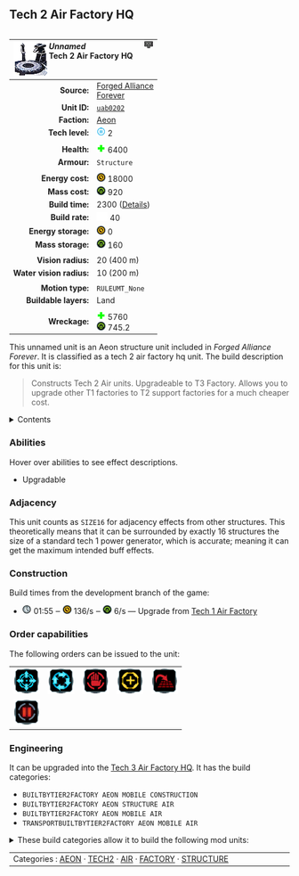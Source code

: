 Tech 2 Air Factory HQ
----
<table align="right">
    <thead>
        <tr>
            <th align="left" colspan="2">
                <img align="left" src="icons/units/UAB0202_icon.png" title="The unit icon" /><img align="right" src="icons/strategicicons/icon_factoryhq2_air_rest.png" title="icon_factoryhq2_air" /><i>Unnamed</i><br />Tech 2 Air Factory HQ
            </th>
        </tr>
    </thead>
    <tbody>
        <tr>
            <td align="right"><strong>Source:</strong></td>
            <td><a href="Forged Alliance Forever">Forged Alliance<br />Forever</a></td>
        </tr>
        <tr>
            <td align="right"><strong>Unit ID:</strong></td>
            <td><a href="https://github.com/FAForever/fa/D:/faf-development/fa/units/UAB0202/UAB0202_unit.bp"><code>uab0202</code></a></td>
        </tr>
        <tr>
            <td align="right"><strong>Faction:</strong></td>
            <td><a href="_categories.AEON">Aeon</a></td>
        </tr>
        <tr>
            <td align="right"><strong>Tech level:</strong></td>
            <td><img src="icons/T2.png" title="Tech 2" /> 2</td>
        </tr>
        <tr><td align="center" colspan="2"></td></tr>
        <tr>
            <td align="right"><strong>Health:</strong></td>
            <td><img src="icons/health.png" title="Health" /> 6400</td>
        </tr>
        <tr>
            <td align="right"><strong>Armour:</strong></td>
            <td><code>Structure</code></td>
        </tr>
        <tr><td align="center" colspan="2"></td></tr>
        <tr>
            <td align="right"><strong>Energy cost:</strong></td>
            <td><img src="icons/energy.png" title="Energy" /> 18000</td>
        </tr>
        <tr>
            <td align="right"><strong>Mass cost:</strong></td>
            <td><img src="icons/mass.png" title="Mass" /> 920</td>
        </tr>
        <tr>
            <td align="right"><strong>Build time:</strong></td>
            <td>2300 (<a href="#construction">Details</a>)</td>
        </tr>
        <tr>
            <td align="right"><strong>Build rate:</strong></td>
            <td><img src="icons/build.png" title="Build" /> 40</td>
        </tr>
        <tr>
            <td align="right"><strong>Energy storage:</strong></td>
            <td><img src="icons/energy.png" title="Energy" /> 0</td>
        </tr>
        <tr>
            <td align="right"><strong>Mass storage:</strong></td>
            <td><img src="icons/mass.png" title="Mass" /> 160</td>
        </tr>
        <tr><td align="center" colspan="2"></td></tr>
        <tr>
            <td align="right"><strong>Vision radius:</strong></td>
            <td> <span title="0.40 km, 0.25 mi">20 (400 m)</span></td>
        </tr>
        <tr>
            <td align="right"><strong>Water vision radius:</strong></td>
            <td> <span title="0.20 km, 0.12 mi">10 (200 m)</span></td>
        </tr>
        <tr><td align="center" colspan="2"></td></tr>
        <tr>
            <td align="right"><strong>Motion type:</strong></td>
            <td><code>RULEUMT_None</code></td>
        </tr>
        <tr>
            <td align="right"><strong>Buildable layers:</strong></td>
            <td>Land</td>
        </tr>
        <tr><td align="center" colspan="2"></td></tr>
        <tr>
            <td align="right"><strong>Wreckage:</strong></td>
            <td><img src="icons/health.png" title="Health" /> 5760<br /><img src="icons/mass.png" title="Mass" /> 745.2</td>
        </tr>
    </tbody>
</table>

This unnamed unit is an Aeon structure unit included in *Forged Alliance Forever*.
It is classified as a tech 2 air factory hq unit.
The build description for this unit is:

<blockquote>Constructs Tech 2 Air units. Upgradeable to T3 Factory. Allows you to upgrade other T1 factories to T2 support factories for a much cheaper cost.</blockquote>

<details>
<summary>Contents</summary>

1. – <a href="#abilities">Abilities</a>
2. – <a href="#adjacency">Adjacency</a>
3. – <a href="#construction">Construction</a>
4. – <a href="#order-capabilities">Order capabilities</a>
5. – <a href="#engineering">Engineering</a>
</details>

### Abilities
Hover over abilities to see effect descriptions.

* <span title="Can build a unit to replace itself">Upgradable</span>

### Adjacency
This unit counts as `SIZE16` for adjacency effects from other structures. This theoretically means that it can be surrounded by exactly 16 structures the size of a standard tech 1 power generator, which is accurate; meaning it can get the maximum intended buff effects. 

### Construction
Build times from the development branch of the game:
* <img src="icons/time.png" title="Time" /> 01:55 ‒ <img src="icons/energy.png" title="Energy" /> 136/s ‒ <img src="icons/mass.png" title="Mass" /> 6/s — Upgrade from <a href="UAB0102">Tech 1 Air Factory</a>

### Order capabilities
The following orders can be issued to the unit:
<table>
<td><img float="left" src="icons/orders/move.png" title="Move" /></td>
<td><img float="left" src="icons/orders/patrol.png" title="Patrol" /></td>
<td><img float="left" src="icons/orders/stop.png" title="Stop" /></td>
<td><img float="left" src="icons/orders/guard.png" title="Assist" /></td>
<td><img float="left" src="icons/orders/stand-ground.png" title="Fire State" /></td>
<tr>
<td><img float="left" src="icons/orders/pause.png" title="Pause Construction
Pause/unpause current construction order" /></td>
</table>

### Engineering
It can be upgraded into the <a href="UAB0302">Tech 3 Air Factory HQ</a>.
It has the build categories:
* <code>BUILTBYTIER2FACTORY AEON MOBILE CONSTRUCTION</code>
* <code>BUILTBYTIER2FACTORY AEON STRUCTURE AIR</code>
* <code>BUILTBYTIER2FACTORY AEON MOBILE AIR</code>
* <code>TRANSPORTBUILTBYTIER2FACTORY AEON MOBILE AIR</code>


<details>
<summary>These build categories allow it to build the following mod units:

</summary>

<table>
    <tr>
        <td><img src="icons/T1.png" title="T1" /></td>
        <td><a href="UAL0105"><img src="icons/units/UAL0105_icon.png" title="Tech 1 Engineer" width="64px" /></a></td>
        <td><a href="UAA0101"><img src="icons/units/UAA0101_icon.png" title="Tech 1 Air Scout" width="64px" /></a></td>
        <td><a href="UAA0102"><img src="icons/units/UAA0102_icon.png" title="Tech 1 Interceptor" width="64px" /></a></td>
        <td><a href="UAA0103"><img src="icons/units/UAA0103_icon.png" title="Tech 1 Attack Bomber" width="64px" /></a></td>
        <td><a href="UAA0107"><img src="icons/units/UAA0107_icon.png" title="Tech 1 Light Air Transport" width="64px" /></a></td>
    </tr>
    <tr>
        <td><img src="icons/T2.png" title="T2" /></td>
        <td><a href="UAL0208"><img src="icons/units/UAL0208_icon.png" title="Tech 2 Engineer" width="64px" /></a></td>
        <td><a href="XAA0202"><img src="icons/units/XAA0202_icon.png" title="Tech 2 Combat Fighter" width="64px" /></a></td>
        <td><a href="UAA0204"><img src="icons/units/UAA0204_icon.png" title="Tech 2 Torpedo Bomber" width="64px" /></a></td>
        <td><a href="UAA0203"><img src="icons/units/UAA0203_icon.png" title="Tech 2 Gunship" width="64px" /></a></td>
        <td><a href="DAA0206"><img src="icons/units/DAA0206_icon.png" title="Tech 2 Guided Missile" width="64px" /></a></td>
        <td><a href="UAA0104"><img src="icons/units/UAA0104_icon.png" title="Tech 2 Air Transport" width="64px" /></a></td>
    </tr>
</table>

</details>


<table align="center">
<td width="1215px">Categories : 
<a href="_categories.AEON">AEON</a> · 
<a href="_categories.TECH2">TECH2</a> · 
<a href="_categories.AIR">AIR</a> · 
<a href="_categories.FACTORY">FACTORY</a> · 
<a href="_categories.STRUCTURE">STRUCTURE</a></td>
</table>
